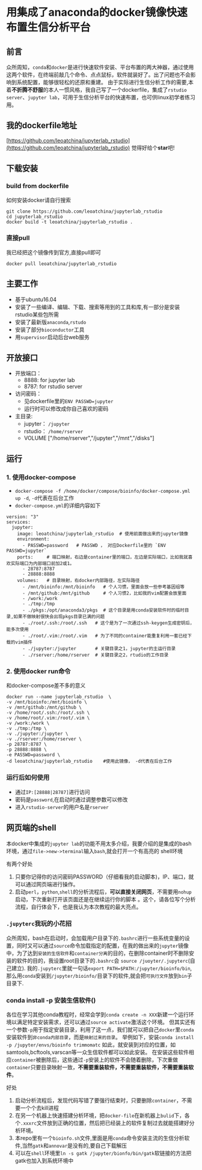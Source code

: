 # 用集成了anaconda的docker镜像快速布置生信分析平台

## 前言
众所周知，`conda`和`docker`是进行快速软件安装、平台布置的两大神器，通过使用这两个软件，在终端前敲几个命令、点点鼠标，软件就装好了。出了问题也不会影响到系统配置，能够很轻松的还原和重建。
由于实际进行生信分析工作的需要,本着**不折腾不舒服**的本人一惯风格，我自己写了一个dockerfile，集成了`rstudio server`、`jupyter lab`，可用于生信分析平台的快速布置，也可供linux初学者练习用。

## 我的dockerfile地址
[https://github.com/leoatchina/jupyterlab_rstudio](https://github.com/leoatchina/jupyterlab_rstudio)
觉得好给个**star**吧!

## 下载安装
### build from dockerfile
如何安装docker请自行搜索
```
git clone https://github.com/leoatchina/jupyterlab_rstudio
cd jupyterlab_rstudio
docker build -t leoatchina/jupyterlab_rstudio .
```

### 直接pull
我已经把这个镜像传到官方,直接pull即可
```
docker pull leoatchina/jupyterlab_rstudio
```

## 主要工作
- 基于ubuntu16.04
- 安装了一些编译、编辑、下载、搜索等用到的工具和库,有一部分是安装rstudio某些包所需
- 安装了最新版`anaconda`,`rstudo`
- 安装了部分`bioconductor`工具
- 用`supervisor`启动后台web服务

## 开放接口
- 开放端口：
  - 8888: for jupyter lab
  - 8787: for rstudio server
- 访问密码：
  - 见dockerfile里的`ENV PASSWD=jupyter`
  - 运行时可以修改成你自己喜欢的密码
- 主目录:
  - jupyter： `/jupyter`
  - rstudio： `/home/rserver`
  - VOLUME ["/home/rserver","/jupyter","/mnt","/disks"]

## 运行
### 1. 使用docker-compose
- `docker-compose -f /home/docker/compose/bioinfo/docker-compose.yml up -d`, `-d`代表在后台工作
- `docker-compose.yml`的详细内容如下
```
version: "3"
services:
  jupyter:
    image: leoatchina/jupyterlab_rstudio  # 使用前面做出来的jupyter镜像
    environment:
      - PASSWD=password   # PASSWD ， 对应Dockerfile里的 `ENV PASSWD=jupyter`
    ports:     # 端口映射，右边是container里的端口，左边是实际端口，比如我就喜欢实际端口为内部端口前加2或1。
      - 28787:8787
      - 28888:8888
    volumes:   # 目录映射，右docker内部路径，左实际路径
      - /mnt/bioinfo:/mnt/bioinfo   # 个人习惯，里面会放一些参考基因组等
      - /mnt/github:/mnt/github     # 个人习惯2，比如我的vim配置会放里面
      - /work:/work
      - ./tmp:/tmp
      - ./pkgs:/opt/anaconda3/pkgs  # 这个目录是用conda安装软件时的临时目录,如果不做映射很快会出现pkgs目录已满的问题
      - ./root/.ssh:/root/.ssh   # 这个是为了一次通过ssh-keygen生成密钥后，能多次使用
      - ./root/.vim:/root/.vim   # 为了不同的container能重复利用一套已经下载的vim插件
      - ./jupyter:/jupyter       # 关键目录之1，jupyter的主运行目录
      - ./rserver:/home/rserver  # 关键目录之2，rtudio的工作目录
```

### 2. 使用docker run命令
和docker-compose差不多的意义
```
docker run --name jupyterlab_rstudio  \
-v /mnt/bioinfo:/mnt/bioinfo \
-v /mnt/github:/mnt/github \
-v /home/root/.ssh:/root/.ssh \
-v /home/root/.vim:/root/.vim \
-v /work:/work \
-v ./tmp:/tmp \
-v ./jupyter:/jupyter \
-v ./rserver:/home/rserver \
-p 28787:8787 \
-p 28888:8888 \
-e PASSWD=password \
-d leoatchina/jupyterlab_rstudio    #使用此镜像， -d代表在后台工作
```

### 运行后如何使用
- 通过`IP:[28888|28787]`进行访问
- 密码是`password`,在启动时通过调整参数可以修改
- 进入`rstudio-server`的用户名是`rserver`

## 网页端的shell
本docker中集成的`jupyter lab`的功能不用太多介绍，我要介绍的是集成的bash环境，通过`file->new->terminal`输入`bash`,就会打开一个有高亮的 shell环境

有两个好处
1. 只要你记得你的访问密码PASSWORD（仔细看我的启动脚本)，IP、端口，就可以通过网页端进行操作。
2. 启动`perl`，`python`,`shell`的分析流程后，**可以直接关闭网页**，不需要用`nohup`启动，下次重新打开该页面还是在继续运行你的脚本 。这个，请各位写个分析流程，自行体会下，也是我认为本次教程的最大亮点。

### `.jupyterc`我玩的小花招
众所周知，bash在启动时，会加载用户目录下的`.bashrc`进行一些系统变量的设置，同时又可以通过`source`命令加载指定的配置，在我的做出来的`jupyter`镜像中，为了达到`安装的生信软件`和`container分离`的目的，在删除container时不删除安装的软件的目的，我设置root目录下的`.bashrc`会 `source /juoyter/.jupyterc`(自己建立).
我的`.jupyterc`里就一句话`export PATH=$PATH:/jupyter/bioinfo/bin`,那么用`conda`安装到`/jupyter/bioinfo/`目录下的软件,就会把`可执行文件`放到`bin`子目录下.

### conda install -p 安装生信软件()
各位在学习其他conda教程时，经常会学到`conda create -n XXX`新建一个运行环境以满足特定安装需求，还可以通过`source activate`激活这个环境。
但其实还有一个参数`-p`用于指定安装目录，利用了这一点，我们就可以把自己`docker`里`conda`安装软件到`非conda内部目录`，而是`映射过来的目录`。
举例如下，安装`conda install -p /jupyter/envs/bioinfo trimmomatc`
如此，就安装到对应的位置，如samtools,bcftools,varscan等一众生信软件都可以如此安装。
在安装这些软件相应`container`被删除后，这些通过`-p`安装上的软件不会随着删除，下次重做`container`只要目录映射一致，**不需要重装软件，不需要重装软件，不需要重装软件**。

好处
1. 启动分析流程后，发现代码写错了要强行结束时，只要删除`container`，不需要一个个去kill进程
2. 在另一个机器上快速搭建分析环境，把`docker-file`在新机器上`bulid`下，各个`.xxxrc`文件放到正确的位置，然后把已经装上的软件复制过去就能搭建好分析环境。
3. 本repo里有一个`bioinfo.sh`文件,里面是用`conda`命令安装主流的生信分析软件,当然`gatk`和`annovar`是没有的,要自己下载解压
4. 可以在`shell`环境里`ln -s gatk /jupyter/bionfo/bin/gatk`软链接的方法把gatk也加入到系统环境中
